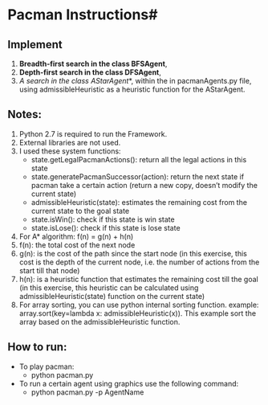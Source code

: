 # Pacman Instructions#

## Implement ##
1. **Breadth-first search in the class BFSAgent**, 
2. **Depth-first search in the class DFSAgent**, 
3. **A* search in the class AStarAgent**,
within the in pacmanAgents.py file, using admissibleHeuristic as a heuristic function for the AStarAgent.


## Notes: ##
1.  Python 2.7 is required to run the Framework.
2.  External libraries are not used.
3.  I used these system functions:
     - state.getLegalPacmanActions(): return all the legal actions in this state
     - state.generatePacmanSuccessor(action): return the next state if pacman take a certain action (return a new copy, doesn’t modify the current state)
     - admissibleHeuristic(state): estimates the remaining cost from the current state to the goal state
     - state.isWin(): check if this state is win state
     - state.isLose(): check if this state is lose state
4.  For A* algorithm: f(n) = g(n) + h(n)
5.  f(n): the total cost of the next node
6.  g(n): is the cost of the path since the start node (in this exercise, this cost is the depth of the current node, i.e. the number of actions from the start till that node)
7.  h(n): is a heuristic function that estimates the remaining cost till the goal (in this exercise, this heuristic can be calculated using admissibleHeuristic(state) function on the current state)
8.  For array sorting, you can use python internal sorting function. example: array.sort(key=lambda x: admissibleHeuristic(x)). This example sort the array based on the admissibleHeuristic function.


## How to run: ##
- To play pacman:
  - python pacman.py
- To run a certain agent using graphics use the following command:
  - python pacman.py -p AgentName

